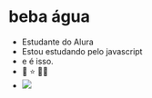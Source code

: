 # beba água
- Estudante do Alura
- Estou estudando pelo javascript
- e é isso.
- 🐚 ⭐ 🐻‍❄️
- ![](https://tenor.com/bIAsr.gif)
